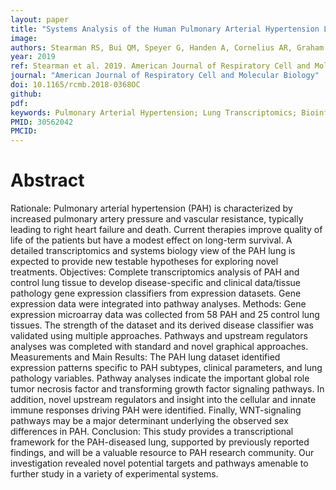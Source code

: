 ```yaml
---
layout: paper
title: "Systems Analysis of the Human Pulmonary Arterial Hypertension Lung Transcriptome"
image: 
authors: Stearman RS, Bui QM, Speyer G, Handen A, Cornelius AR, Graham B, Kim S, Mickler EA, Tuder RM, Chan SY, Geraci MW
year: 2019
ref: Stearman et al. 2019. American Journal of Respiratory Cell and Molecular Biology (in press)
journal: "American Journal of Respiratory Cell and Molecular Biology"
doi: 10.1165/rcmb.2018-0368OC
github:
pdf: 
keywords: Pulmonary Arterial Hypertension; Lung Transcriptomics; Bioinformatics
PMID: 30562042
PMCID: 
---
```


# Abstract

Rationale: Pulmonary arterial hypertension (PAH) is characterized by increased pulmonary artery pressure and vascular resistance, typically leading to right heart failure and death. Current therapies improve quality of life of the patients but have a modest effect on long-term survival. A detailed transcriptomics and systems biology view of the PAH lung is expected to provide new testable hypotheses for exploring novel treatments. Objectives: Complete transcriptomics analysis of PAH and control lung tissue to develop disease-specific and clinical data/tissue pathology gene expression classifiers from expression datasets. Gene expression data were integrated into pathway analyses. Methods: Gene expression microarray data was collected from 58 PAH and 25 control lung tissues. The strength of the dataset and its derived disease classifier was validated using multiple approaches. Pathways and upstream regulators analyses was completed with standard and novel graphical approaches. Measurements and Main Results: The PAH lung dataset identified expression patterns specific to PAH subtypes, clinical parameters, and lung pathology variables. Pathway analyses indicate the important global role tumor necrosis factor and transforming growth factor signaling pathways. In addition, novel upstream regulators and insight into the cellular and innate immune responses driving PAH were identified. Finally, WNT-signaling pathways may be a major determinant underlying the observed sex differences in PAH. Conclusion: This study provides a transcriptional framework for the PAH-diseased lung, supported by previously reported findings, and will be a valuable resource to PAH research community. Our investigation revealed novel potential targets and pathways amenable to further study in a variety of experimental systems.